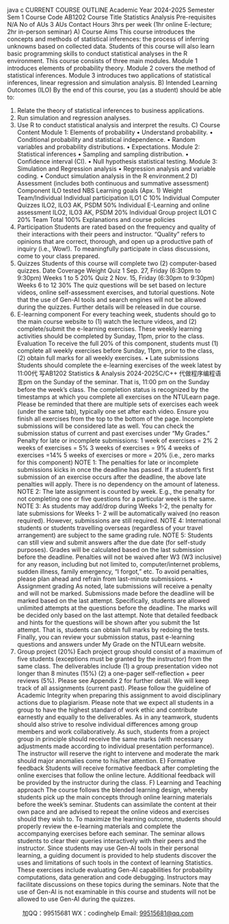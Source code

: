 java c
CURRENT COURSE OUTLINE
Academic Year                2024-2025
Semester                                Sem 1
Course Code                       AB1202
Course Title                        Statistics  Analysis
Pre-requisites                    N/A
No of AUs                               3 AUs
Contact Hours                   3hrs per week (1hr online E-lecture; 2hr in-person seminar)
A) Course Aims
This course introduces the concepts and methods of statistical inferences: the process of inferring unknowns based on collected data. Students of this course will also learn basic programming skills to conduct statistical analyses in the R environment.
This course consists of three main modules. Module 1 introduces elements of probability theory. Module 2 covers the method of statistical inferences. Module 3 introduces two applications of statistical inferences, linear regression and simulation analysis.
B) Intended Learning Outcomes (ILO)
By the end of this course, you (as a student) should be able to:
1. Relate the theory of statistical inferences to business applications.
2. Run simulation and regression analyses.
3. Use R to conduct statistical analysis and interpret the results.
C) Course Content
Module 1: Elements of probability
• Understand probability.
• Conditional probability and statistical independence.
• Random variables and probability distributions.
• Expectations.
Module 2: Statistical inferences
• Sampling and sampling distribution.
• Confidence interval (CI).
• Null hypothesis statistical testing.
Module 3: Simulation and Regression analysis
• Regression analysis and variable coding.
• Conduct simulation analysis in the R environment.2
D) Assessment (includes both continuous and summative assessment)
Component                                                                         ILO tested                       NBS Learning goals (Apx. 1)                            Weight                    Team/Individual
Individual participation                                        ILO1                                               C                                                                                                                10%                                           Individual
Computer Quizzes                                                       ILO2, ILO3                           AK, PSDM                                                                                           50%                                           Individual
E-Learning and online assessment        ILO2, ILO3                           AK, PSDM                                                                                              20%                                            Individual
Group project                                                                   ILO1                                                        C                                                                                                        20%                                            Team
Total                                                                                                                                                                                                                                                                            100%
Explanations and course policies
1. Participation
Students are rated based on the frequency and quality of their interactions with their peers and instructor. “Quality” refers to opinions that are correct, thorough, and open up a productive path of inquiry (i.e., Wow!). To meaningfully participate in class discussions, come to your class prepared.
2. Quizzes
Students of this course will complete two (2) computer-based quizzes.
                               Date                                                                                                    Coverage                               Weight
Quiz 1            Sep. 27, Friday (6:30pm to 9:30pm)            Weeks 1 to 5                    20%
Quiz 2            Nov. 15, Friday (6:30pm to 9:30pm)            Weeks 6 to 12                  30%
The quiz questions will be set based on lecture videos, online self-assessment exercises, and tutorial questions. Note that the use of Gen-AI tools and search engines will not be allowed during the quizzes. Further details will be released in due course.
3. E-learning component
For every teaching week, students should go to the main course website to (1) watch the lecture videos, and (2) complete/submit the e-learning exercises. These weekly learning activities should be completed by Sunday, 11pm, prior to the class.
Evaluation
To receive the full 20% of this component, students must (1) complete all weekly exercises before Sunday, 11pm, prior to the class, (2) obtain full marks for all weekly exercises.
• Late submissions
Students should complete the e-learning exercises of the week latest by 11:00代 写AB1202 Statistics & Analysis 2024-2025C/C++
代做程序编程语言pm on the Sunday of the seminar. That is, 11:00 pm on the Sunday before the week’s class.
The completion status is recognized by the timestamps at which you complete all exercises on the NTULearn page. Please be reminded that there are multiple sets of exercises each week (under the same tab), typically one set after each video. Ensure you finish all exercises from the top to the bottom of the page. Incomplete submissions will be considered late as well. You can check the submission status of current and past exercises under “My Grades.”
Penalty for late or incomplete submissions:
1 week of exercises = 2%
2 weeks of exercises = 5%
3 weeks of exercises = 9%
4 weeks of exercises =14%
5 weeks of exercises or more = 20% (i.e., zero marks for this component)
NOTE 1: The penalties for late or incomplete submissions kicks in once the deadline has passed. If a student’s first submission of an exercise occurs after the deadline, the above late penalties will apply. There is no dependency on the amount of lateness.
NOTE 2: The late assignment is counted by week. E.g., the penalty for not completing one or five questions for a particular week is the same.
NOTE 3: As students may add/drop during Weeks 1-2, the penalty for late submissions for Weeks 1- 2 will be automatically waived (no reason required). However, submissions are still required.
NOTE 4: International students or students travelling overseas (regardless of your travel arrangement) are subject to the same grading rule.
NOTE 5: Students can still view and submit answers after the due date (for self-study purposes). Grades will be calculated based on the last submission before the deadline.
Penalties will not be waived after W3 (W3 inclusive) for any reason, including but not limited to, computer/internet problems, sudden illness, family emergency, “I forgot,” etc. To avoid penalties, please plan ahead and refrain from last-minute submissions.
• Assignment grading
As noted, late submissions will receive a penalty and will not be marked. Submissions made before the deadline will be marked based on the last attempt.
Specifically, students are allowed unlimited attempts at the questions before the deadline. The marks will be decided only based on the last attempt. Note that detailed feedback and hints for the questions will be shown after you submit the 1st attempt. That is, students can obtain full marks by redoing the tests.
Finally, you can review your submission status, past e-learning questions and answers under My Grade on the NTULearn website.
4. Group project (20%)
Each project group should consist of a maximum of five students (exceptions must be granted by the instructor) from the same class.
The deliverables include (1) a group presentation video not longer than 8 minutes (15%) (2) a one-pager self-reflection + peer reviews (5%).
Please see Appendix 2 for further detail.
We will keep track of all assignments (current  past). Please follow the guideline of Academic Integrity when preparing this assignment to avoid disciplinary actions due to plagiarism.
Please note that we expect all students in a group to have the highest standard of work ethic and contribute earnestly and equally to the deliverables. As in any teamwork, students should also strive to resolve individual differences among group members and work collaboratively. As such, students from a project group in principle should receive the same marks (with necessary adjustments made according to individual presentation performance). The instructor will reserve the right to intervene and moderate the mark should major anomalies come to his/her attention.
E) Formative feedback
Students will receive formative feedback after completing the online exercises that follow the online lecture. Additional feedback will be provided by the instructor during the class.
F) Learning and Teaching approach
The course follows the blended learning design, whereby students pick up the main concepts through online learning materials before the week’s seminar. Students can assimilate the content at their own pace and are advised to repeat the online videos and exercises should they wish to. To maximize the learning outcome, students should properly review the e-learning materials and complete the accompanying exercises before each seminar. The seminar allows students to clear their queries interactively with their peers and the instructor.
Since students may use Gen-AI tools in their personal learning, a guiding document is provided to help students discover the uses and limitations of such tools in the context of learning Statistics. These exercises include evaluating Gen-AI capabilities for probability computations, data generation and code debugging. Instructors may facilitate discussions on these topics during the seminars. Note that the use of Gen-AI is not examinable in this course and students will not be allowed to use Gen-AI during the quizzes.






         
加QQ：99515681  WX：codinghelp  Email: 99515681@qq.com
